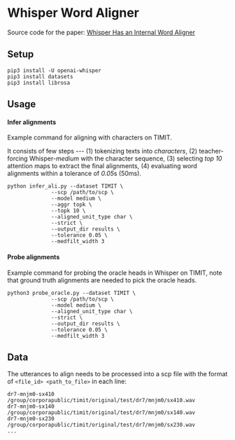# Whisper Word Aligner
Source code for the paper: [Whisper Has an Internal Word Aligner](https://arxiv.org/abs/2509.09987)

## Setup
```
pip3 install -U openai-whisper
pip3 install datasets
pip3 install librosa
```

## Usage

#### Infer alignments
Example command for aligning with characters on TIMIT. 

It consists of few steps --- (1) tokenizing texts into *characters*, (2) teacher-forcing Whisper-*medium* with the character sequence, 
(3) selecting *top 10* attention maps to extract the final alignments,
(4) evaluating word alignments within a tolerance of *0.05*s (50ms).

```
python infer_ali.py --dataset TIMIT \
              --scp /path/to/scp \
              --model medium \
              --aggr topk \
              --topk 10 \
              --aligned_unit_type char \
              --strict \
              --output_dir results \
              --tolerance 0.05 \
              --medfilt_width 3
```

#### Probe alignments
Example command for probing the oracle heads in Whisper on TIMIT, note that ground truth alignments are needed to pick the oracle heads. 
```
python3 probe_oracle.py --dataset TIMIT \
              --scp /path/to/scp \
              --model medium \
              --aligned_unit_type char \
              --strict \
              --output_dir results \
              --tolerance 0.05 \
              --medfilt_width 3
```

## Data
The utterances to align needs to be processed into a scp file with the format of `<file_id> <path_to_file>` in each line:

```
dr7-mnjm0-sx410 /group/corporapublic/timit/original/test/dr7/mnjm0/sx410.wav
dr7-mnjm0-sx140 /group/corporapublic/timit/original/test/dr7/mnjm0/sx140.wav
dr7-mnjm0-sx230 /group/corporapublic/timit/original/test/dr7/mnjm0/sx230.wav
...
```
